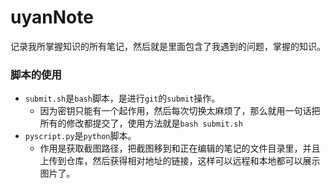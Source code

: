 # uyanNote
记录我所掌握知识的所有笔记，然后就是里面包含了我遇到的问题，掌握的知识。

### 脚本的使用
- `submit.sh`是`bash`脚本，是进行`git`的`submit`操作。
    - 因为密钥只能有一个起作用，然后每次切换太麻烦了，那么就用一句话把所有的修改都提交了，使用方法就是`bash submit.sh`
- `pyscript.py`是`python`脚本。  
    - 作用是获取截图路径，把截图移到和正在编辑的笔记的文件目录里，并且上传到仓库，然后获得相对地址的链接，这样可以远程和本地都可以展示图片了。


